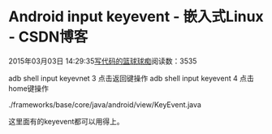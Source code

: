 
# Android input keyevent - 嵌入式Linux - CSDN博客

2015年03月03日 14:29:35[写代码的篮球球痴](https://me.csdn.net/weiqifa0)阅读数：3535


adb shell input keyevnet 3 点击返回键操作
adb shell input keyevent 4 点击home键操作

./frameworks/base/core/java/android/view/KeyEvent.java

这里面有的keyevent都可以用得上。

